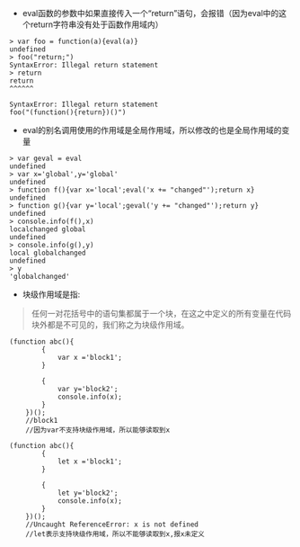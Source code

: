 - eval函数的参数中如果直接传入一个“return”语句，会报错（因为eval中的这个return字符串没有处于函数作用域内）
```
> var foo = function(a){eval(a)}
undefined
> foo("return;")
SyntaxError: Illegal return statement
> return
return
^^^^^^

SyntaxError: Illegal return statement
foo("(function(){return})()")
```
- eval的别名调用使用的作用域是全局作用域，所以修改的也是全局作用域的变量
```
> var geval = eval
undefined
> var x='global',y='global'
undefined
> function f(){var x='local';eval('x += "changed"');return x}
undefined
> function g(){var y='local';geval('y += "changed"');return y}
undefined
> console.info(f(),x)
localchanged global
undefined
> console.info(g(),y)
local globalchanged
undefined
> y
'globalchanged'
```
- 块级作用域是指:
> 任何一对花括号中的语句集都属于一个块，在这之中定义的所有变量在代码块外都是不可见的，我们称之为块级作用域。
```
(function abc(){
        {
            var x ='block1';
        }

        {
            var y='block2';
            console.info(x);
        }
    })();
    //block1
    //因为var不支持块级作用域，所以能够读取到x

(function abc(){
        {
            let x ='block1';
        }

        {
            let y='block2';
            console.info(x);
        }
    })();
    //Uncaught ReferenceError: x is not defined
    //let表示支持块级作用域，所以不能够读取到x,报x未定义
```